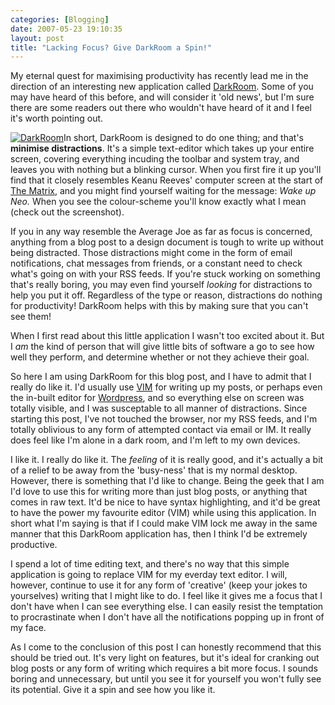 ```yaml
---
categories: [Blogging]
date: 2007-05-23 19:10:35
layout: post
title: "Lacking Focus? Give DarkRoom a Spin!"
---
```

My eternal quest for maximising productivity has recently lead me in the direction of an interesting new application called <a href="http://they.misled.us/dark-room" title="DarkRoom" target="_blank">DarkRoom</a>. Some of you may have heard of this before, and will consider it 'old news', but I'm sure there are some readers out there who wouldn't have heard of it and I feel it's worth pointing out.

<a href="/uploads/2007/05/darkroom.png" title="DarkRoom" rel="lightbox"><img src="/uploads/2007/05/darkroom_thumb.png" alt="DarkRoom" class="InlineImageRight" /></a>In short, DarkRoom is designed to do one thing; and that's <strong>minimise distractions</strong>. It's a simple text-editor which takes up your entire screen, covering everything incuding the toolbar and system tray, and leaves you with nothing but a blinking cursor. When you first fire it up you'll find that it closely resembles Keanu Reeves' computer screen at the start of <a href="http://whatisthematrix.warnerbros.com/" title="The Matrix" target="_blank">The Matrix</a>, and you might find yourself waiting for the message: <em>Wake up Neo.</em> When you see the colour-scheme you'll know exactly what I mean (check out the screenshot).

<!--more-->

If you in any way resemble the Average Joe as far as focus is concerned, anything from a blog post to a design document is tough to write up without being distracted. Those distractions might come in the form of email notifications, chat messages from friends, or a constant need to check what's going on with your RSS feeds. If you're stuck working on something that's really boring, you may even find yourself <em>looking</em> for distractions to help you put it off. Regardless of the type or reason, distractions do nothing for productivity! DarkRoom helps with this by making sure that you can't see them!

When I first read about this little application I wasn't too excited about it. But I <em>am</em> the kind of person that will give little bits of software a go to see how well they perform, and determine whether or not they achieve their goal.

So here I am using DarkRoom for this blog post, and I have to admit that I really do like it. I'd usually use <a href="http://www.vim.org/" title="VIM" target="_blank">VIM</a> for writing up my posts, or perhaps even the in-built editor for <a href="http://www.wordpress.org/" title="Wordpress" target="_blank">Wordpress</a>, and so everything else on screen was totally visible, and I was susceptable to all manner of distractions. Since starting this post, I've not touched the browser, nor my RSS feeds, and I'm totally oblivious to any form of attempted contact via email or IM. It really does feel like I'm alone in a dark room, and I'm left to my own devices.

I like it. I really do like it. The <em>feeling</em> of it is really good, and it's actually a bit of a relief to be away from the 'busy-ness' that is my normal desktop. However, there is something that I'd like to change. Being the geek that I am I'd love to use this for writing more than just blog posts, or anything that comes in raw text. It'd be nice to have syntax highlighting, and it'd be great to have the power my favourite editor (VIM) while using this application. In short what I'm saying is that if I could make VIM lock me away in the same manner that this DarkRoom application has, then I think I'd be extremely productive.

I spend a lot of time editing text, and there's no way that this simple application is going to replace VIM for my everday text editor. I will, however, continue to use it for any form of 'creative' (keep your jokes to yourselves) writing that I might like to do. I feel like it gives me a focus that I don't have when I can see everything else. I can easily resist the temptation to procrastinate when I don't have all the notifications popping up in front of my face.

As I come to the conclusion of this post I can honestly recommend that this should be tried out. It's very light on features, but it's ideal for cranking out blog posts or any form of writing which requires a bit more focus. I sounds boring and unnecessary, but until you see it for yourself you won't fully see its potential. Give it a spin and see how you like it.

